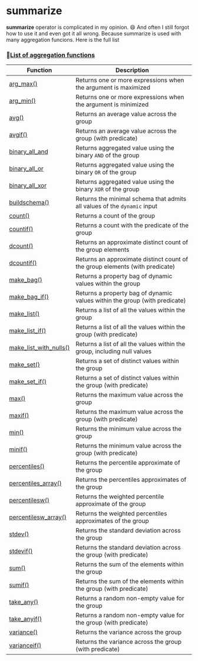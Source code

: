 # summarize

**summarize** operator is complicated in my opinion. :smile: And often I still forgot how to use it and even got it all wrong. Because summarize is used with many aggregation funcions. Here is the full list

### 📃[List of aggregation functions](https://docs.microsoft.com/en-us/azure/data-explorer/kusto/query/summarizeoperator#list-of-aggregation-functions) <a href="#list-of-aggregation-functions" id="list-of-aggregation-functions"></a>

| Function                                                                                                                       | Description                                                                  |
| ------------------------------------------------------------------------------------------------------------------------------ | ---------------------------------------------------------------------------- |
| [arg\_max()](https://docs.microsoft.com/en-us/azure/data-explorer/kusto/query/arg-max-aggfunction)                             | Returns one or more expressions when the argument is maximized               |
| [arg\_min()](https://docs.microsoft.com/en-us/azure/data-explorer/kusto/query/arg-min-aggfunction)                             | Returns one or more expressions when the argument is minimized               |
| [avg()](https://docs.microsoft.com/en-us/azure/data-explorer/kusto/query/avg-aggfunction)                                      | Returns an average value across the group                                    |
| [avgif()](https://docs.microsoft.com/en-us/azure/data-explorer/kusto/query/avgif-aggfunction)                                  | Returns an average value across the group (with predicate)                   |
| [binary\_all\_and](https://docs.microsoft.com/en-us/azure/data-explorer/kusto/query/binary-all-and-aggfunction)                | Returns aggregated value using the binary `AND` of the group                 |
| [binary\_all\_or](https://docs.microsoft.com/en-us/azure/data-explorer/kusto/query/binary-all-or-aggfunction)                  | Returns aggregated value using the binary `OR` of the group                  |
| [binary\_all\_xor](https://docs.microsoft.com/en-us/azure/data-explorer/kusto/query/binary-all-xor-aggfunction)                | Returns aggregated value using the binary `XOR` of the group                 |
| [buildschema()](https://docs.microsoft.com/en-us/azure/data-explorer/kusto/query/buildschema-aggfunction)                      | Returns the minimal schema that admits all values of the `dynamic` input     |
| [count()](https://docs.microsoft.com/en-us/azure/data-explorer/kusto/query/count-aggfunction)                                  | Returns a count of the group                                                 |
| [countif()](https://docs.microsoft.com/en-us/azure/data-explorer/kusto/query/countif-aggfunction)                              | Returns a count with the predicate of the group                              |
| [dcount()](https://docs.microsoft.com/en-us/azure/data-explorer/kusto/query/dcount-aggfunction)                                | Returns an approximate distinct count of the group elements                  |
| [dcountif()](https://docs.microsoft.com/en-us/azure/data-explorer/kusto/query/dcountif-aggfunction)                            | Returns an approximate distinct count of the group elements (with predicate) |
| [make\_bag()](https://docs.microsoft.com/en-us/azure/data-explorer/kusto/query/make-bag-aggfunction)                           | Returns a property bag of dynamic values within the group                    |
| [make\_bag\_if()](https://docs.microsoft.com/en-us/azure/data-explorer/kusto/query/make-bag-if-aggfunction)                    | Returns a property bag of dynamic values within the group (with predicate)   |
| [make\_list()](https://docs.microsoft.com/en-us/azure/data-explorer/kusto/query/makelist-aggfunction)                          | Returns a list of all the values within the group                            |
| [make\_list\_if()](https://docs.microsoft.com/en-us/azure/data-explorer/kusto/query/makelistif-aggfunction)                    | Returns a list of all the values within the group (with predicate)           |
| [make\_list\_with\_nulls()](https://docs.microsoft.com/en-us/azure/data-explorer/kusto/query/make-list-with-nulls-aggfunction) | Returns a list of all the values within the group, including null values     |
| [make\_set()](https://docs.microsoft.com/en-us/azure/data-explorer/kusto/query/makeset-aggfunction)                            | Returns a set of distinct values within the group                            |
| [make\_set\_if()](https://docs.microsoft.com/en-us/azure/data-explorer/kusto/query/makesetif-aggfunction)                      | Returns a set of distinct values within the group (with predicate)           |
| [max()](https://docs.microsoft.com/en-us/azure/data-explorer/kusto/query/max-aggfunction)                                      | Returns the maximum value across the group                                   |
| [maxif()](https://docs.microsoft.com/en-us/azure/data-explorer/kusto/query/maxif-aggfunction)                                  | Returns the maximum value across the group (with predicate)                  |
| [min()](https://docs.microsoft.com/en-us/azure/data-explorer/kusto/query/min-aggfunction)                                      | Returns the minimum value across the group                                   |
| [minif()](https://docs.microsoft.com/en-us/azure/data-explorer/kusto/query/minif-aggfunction)                                  | Returns the minimum value across the group (with predicate)                  |
| [percentiles()](https://docs.microsoft.com/en-us/azure/data-explorer/kusto/query/percentiles-aggfunction)                      | Returns the percentile approximate of the group                              |
| [percentiles\_array()](https://docs.microsoft.com/en-us/azure/data-explorer/kusto/query/percentiles-aggfunction)               | Returns the percentiles approximates of the group                            |
| [percentilesw()](https://docs.microsoft.com/en-us/azure/data-explorer/kusto/query/percentiles-aggfunction)                     | Returns the weighted percentile approximate of the group                     |
| [percentilesw\_array()](https://docs.microsoft.com/en-us/azure/data-explorer/kusto/query/percentiles-aggfunction)              | Returns the weighted percentiles approximates of the group                   |
| [stdev()](https://docs.microsoft.com/en-us/azure/data-explorer/kusto/query/stdev-aggfunction)                                  | Returns the standard deviation across the group                              |
| [stdevif()](https://docs.microsoft.com/en-us/azure/data-explorer/kusto/query/stdevif-aggfunction)                              | Returns the standard deviation across the group (with predicate)             |
| [sum()](https://docs.microsoft.com/en-us/azure/data-explorer/kusto/query/sum-aggfunction)                                      | Returns the sum of the elements within the group                             |
| [sumif()](https://docs.microsoft.com/en-us/azure/data-explorer/kusto/query/sumif-aggfunction)                                  | Returns the sum of the elements within the group (with predicate)            |
| [take\_any()](https://docs.microsoft.com/en-us/azure/data-explorer/kusto/query/take-any-aggfunction)                           | Returns a random non-empty value for the group                               |
| [take\_anyif()](https://docs.microsoft.com/en-us/azure/data-explorer/kusto/query/take-anyif-aggfunction)                       | Returns a random non-empty value for the group (with predicate)              |
| [variance()](https://docs.microsoft.com/en-us/azure/data-explorer/kusto/query/variance-aggfunction)                            | Returns the variance across the group                                        |
| [varianceif()](https://docs.microsoft.com/en-us/azure/data-explorer/kusto/query/varianceif-aggfunction)                        | Returns the variance across the group (with predicate)                       |
